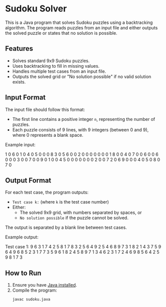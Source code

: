 # Sudoku Solver

This is a Java program that solves Sudoku puzzles using a backtracking algorithm. The program reads puzzles from an input file and either outputs the solved puzzle or states that no solution is possible.

## Features

- Solves standard 9x9 Sudoku puzzles.
- Uses backtracking to fill in missing values.
- Handles multiple test cases from an input file.
- Outputs the solved grid or "No solution possible" if no valid solution exists.

## Input Format

The input file should follow this format:
- The first line contains a positive integer `n`, representing the number of puzzles.
- Each puzzle consists of 9 lines, with 9 integers (between 0 and 9), where 0 represents a blank space.

Example input:

1 0 6 0 1 0 4 0 5 0 0 0 8 3 0 5 6 0 0 2 0 0 0 0 0 0 0 1 8 0 0 4 0 7 0 0 6 0 0 6 0 0 0 3 0 0 7 0 0 9 0 1 0 0 4 5 0 0 0 0 0 0 0 2 0 0 7 2 0 6 9 0 0 0 4 0 5 0 8 0 7 0

## Output Format

For each test case, the program outputs:

- `Test case k:` (where `k` is the test case number)
- Either:
  - The solved 9x9 grid, with numbers separated by spaces, or
  - `No solution possible` if the puzzle cannot be solved.
  
The output is separated by a blank line between test cases.

Example output:

Test case 1: 9 6 3 1 7 4 2 5 8 1 7 8 3 2 5 6 4 9 2 5 4 6 8 9 7 3 1 8 2 1 4 3 7 5 9 6 4 9 6 8 5 2 3 1 7 7 3 5 9 6 1 8 2 4 5 8 9 7 1 3 4 6 2 3 1 7 2 4 6 9 8 5 6 4 2 5 9 8 1 7 3


## How to Run

1. Ensure you have [Java installed](https://www.java.com/en/download/).
2. Compile the program:
   ```bash
   javac sudoku.java

